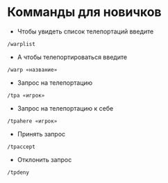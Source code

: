 # Комманды для новичков
* Чтобы увидеть список телепортаций введите
```
/warplist
```
* А чтобы телепортироваться введите
```
/warp «название»
```
* Запрос на телепортацию
```
/tpa «игрок»
```
* Запрос на телепортацию к себе
```
/tpahere «игрок»
```
* Принять запрос
```
/tpaccept
```
* Отклонить запрос
```
/tpdeny
```
